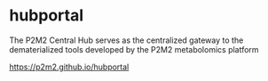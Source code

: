 # hubportal

The P2M2 Central Hub serves as the centralized gateway to the dematerialized tools developed by the P2M2 metabolomics platform

https://p2m2.github.io/hubportal
